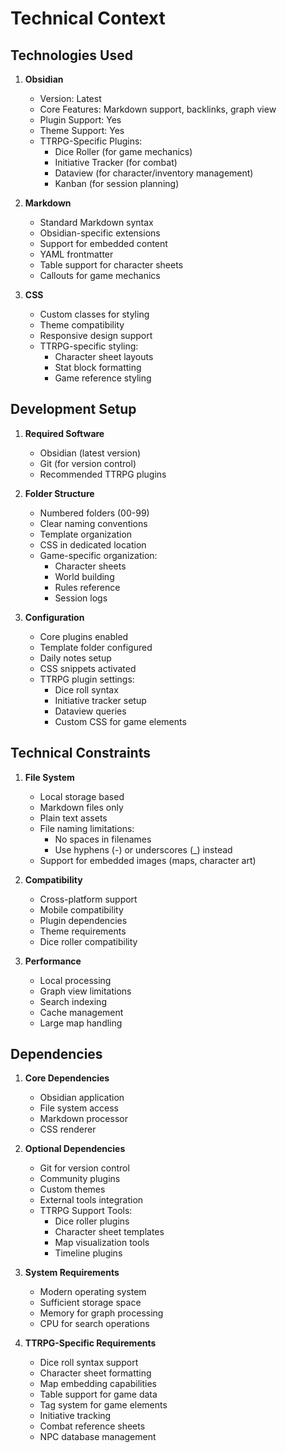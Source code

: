 # Technical Context

## Technologies Used
1. **Obsidian**
   - Version: Latest
   - Core Features: Markdown support, backlinks, graph view
   - Plugin Support: Yes
   - Theme Support: Yes
   - TTRPG-Specific Plugins:
     - Dice Roller (for game mechanics)
     - Initiative Tracker (for combat)
     - Dataview (for character/inventory management)
     - Kanban (for session planning)

2. **Markdown**
   - Standard Markdown syntax
   - Obsidian-specific extensions
   - Support for embedded content
   - YAML frontmatter
   - Table support for character sheets
   - Callouts for game mechanics

3. **CSS**
   - Custom classes for styling
   - Theme compatibility
   - Responsive design support
   - TTRPG-specific styling:
     - Character sheet layouts
     - Stat block formatting
     - Game reference styling

## Development Setup
1. **Required Software**
   - Obsidian (latest version)
   - Git (for version control)
   - Recommended TTRPG plugins

2. **Folder Structure**
   - Numbered folders (00-99)
   - Clear naming conventions
   - Template organization
   - CSS in dedicated location
   - Game-specific organization:
     - Character sheets
     - World building
     - Rules reference
     - Session logs

3. **Configuration**
   - Core plugins enabled
   - Template folder configured
   - Daily notes setup
   - CSS snippets activated
   - TTRPG plugin settings:
     - Dice roll syntax
     - Initiative tracker setup
     - Dataview queries
     - Custom CSS for game elements

## Technical Constraints
1. **File System**
   - Local storage based
   - Markdown files only
   - Plain text assets
   - File naming limitations:
     - No spaces in filenames
     - Use hyphens (-) or underscores (_) instead
   - Support for embedded images (maps, character art)

2. **Compatibility**
   - Cross-platform support
   - Mobile compatibility
   - Plugin dependencies
   - Theme requirements
   - Dice roller compatibility

3. **Performance**
   - Local processing
   - Graph view limitations
   - Search indexing
   - Cache management
   - Large map handling

## Dependencies
1. **Core Dependencies**
   - Obsidian application
   - File system access
   - Markdown processor
   - CSS renderer

2. **Optional Dependencies**
   - Git for version control
   - Community plugins
   - Custom themes
   - External tools integration
   - TTRPG Support Tools:
     - Dice roller plugins
     - Character sheet templates
     - Map visualization tools
     - Timeline plugins

3. **System Requirements**
   - Modern operating system
   - Sufficient storage space
   - Memory for graph processing
   - CPU for search operations

4. **TTRPG-Specific Requirements**
   - Dice roll syntax support
   - Character sheet formatting
   - Map embedding capabilities
   - Table support for game data
   - Tag system for game elements
   - Initiative tracking
   - Combat reference sheets
   - NPC database management

